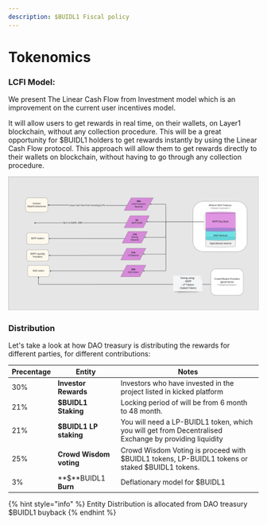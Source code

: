 ```yaml
---
description: $BUIDL1 Fiscal policy
---
```


# Tokenomics

### LCFI Model:

We present The Linear Cash Flow from Investment model which is an improvement on the current user incentives model.

It will allow users to get rewards in real time, on their wallets, on Layer1 blockchain, without any collection procedure. This will be a great opportunity for $BUIDL1 holders to get rewards instantly by using the Linear Cash Flow protocol. This approach will allow them to get rewards directly to their wallets on blockchain, without having to go through any collection procedure.

![Linear Cash Flow from Investment model](<../../.gitbook/assets/image (6).png>)

### Distribution

Let's take a look at how DAO treasury is distributing the rewards for different parties, for different contributions:

| Precentage | Entity                  | Notes                                                                                                  |
| ---------- | ----------------------- | ------------------------------------------------------------------------------------------------------ |
| 30%        | **Investor Rewards**    | Investors who have invested in the project listed in kicked platform                                   |
| 21%        | **$BUIDL1 Staking**     | Locking period of will be from 6 month to 48 month.                                                    |
| 21%        | **$BUIDL1 LP staking**  | You will need a LP-BUIDL1 token, which you will get from Decentralised Exchange by providing liquidity |
| 25%        | **Crowd Wisdom voting** | Crowd Wisdom Voting is proceed with $BUIDL1 tokens, LP-BUIDL1 tokens or staked $BUIDL1 tokens.         |
| 3%         | **$**BUIDL1 **Burn**    | Deflationary model for  $BUIDL1                                                                        |

{% hint style="info" %}
Entity Distribution is allocated from DAO treasury $BUIDL1 buyback
{% endhint %}

